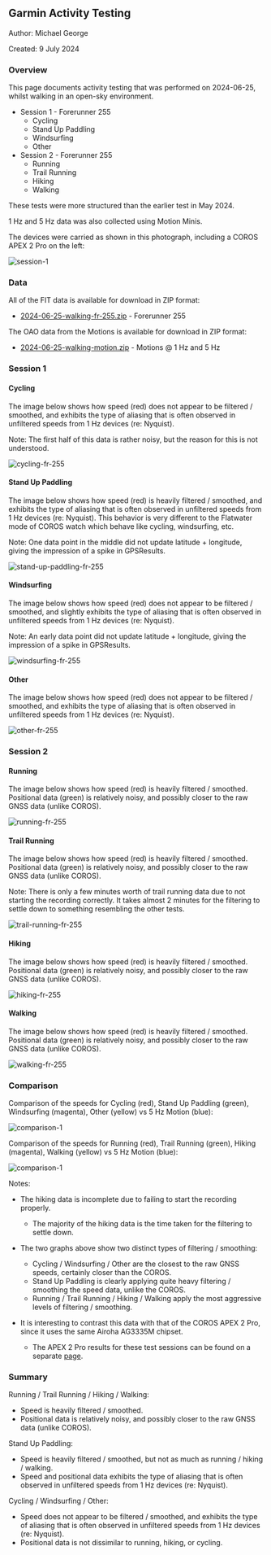 ## Garmin Activity Testing

Author: Michael George

Created: 9 July 2024



### Overview

This page documents activity testing that was performed on 2024-06-25, whilst walking in an open-sky environment.

- Session 1 - Forerunner 255
  - Cycling
  - Stand Up Paddling
  - Windsurfing
  - Other
- Session 2 - Forerunner 255
  - Running
  - Trail Running
  - Hiking
  - Walking

These tests were more structured than the earlier test in May 2024.

1 Hz and 5 Hz data was also collected using Motion Minis.

The devices were carried as shown in this photograph, including a COROS APEX 2 Pro on the left:

![session-1](img/20240625_181034.jpg)



### Data

All of the FIT data is available for download in ZIP format:

- [2024-06-25-walking-fr-255.zip](2024-06-25-walking-fr-255.zip) - Forerunner 255

The OAO data from the Motions is available for download in ZIP format:

- [2024-06-25-walking-motion.zip](2024-06-25-walking-motion.zip) - Motions @ 1 Hz and 5 Hz



### Session 1

#### Cycling

The image below shows how speed (red) does not appear to be filtered / smoothed, and exhibits the type of aliasing that is often observed in unfiltered speeds from 1 Hz devices (re: Nyquist).

Note: The first half of this data is rather noisy, but the reason for this is not understood.

![cycling-fr-255](img/1-cycling-fr-255.png)



#### Stand Up Paddling

The image below shows how speed (red) is heavily filtered / smoothed, and exhibits the type of aliasing that is often observed in unfiltered speeds from 1 Hz devices (re: Nyquist). This behavior is very different to the Flatwater mode of COROS watch which behave like cycling, windsurfing, etc.

Note: One data point in the middle did not update latitude + longitude, giving the impression of a spike in GPSResults.

![stand-up-paddling-fr-255](img/2-stand-up-paddling-fr-255.png)



#### Windsurfing

The image below shows how speed (red) does not appear to be filtered / smoothed, and slightly exhibits the type of aliasing that is often observed in unfiltered speeds from 1 Hz devices (re: Nyquist).

Note: An early data point did not update latitude + longitude, giving the impression of a spike in GPSResults.

![windsurfing-fr-255](img/3-windsurfing-fr-255.png)



#### Other

The image below shows how speed (red) does not appear to be filtered / smoothed, and exhibits the type of aliasing that is often observed in unfiltered speeds from 1 Hz devices (re: Nyquist).

![other-fr-255](img/4-other-fr-255.png)



### Session 2

#### Running

The image below shows how speed (red) is heavily filtered / smoothed. Positional data (green) is relatively noisy, and possibly closer to the raw GNSS data (unlike COROS).

![running-fr-255](img/5-running-fr-255.png)



#### Trail Running

The image below shows how speed (red) is heavily filtered / smoothed. Positional data (green) is relatively noisy, and possibly closer to the raw GNSS data (unlike COROS).

Note: There is only a few minutes worth of trail running data due to not starting the recording correctly. It takes almost 2 minutes for the filtering to settle down to something resembling the other tests.

![trail-running-fr-255](img/6-trail-running-fr-255.png)



#### Hiking

The image below shows how speed (red) is heavily filtered / smoothed. Positional data (green) is relatively noisy, and possibly closer to the raw GNSS data (unlike COROS).

![hiking-fr-255](img/7-hiking-fr-255.png)



#### Walking

The image below shows how speed (red) is heavily filtered / smoothed. Positional data (green) is relatively noisy, and possibly closer to the raw GNSS data (unlike COROS).

![walking-fr-255](img/8-walking-fr-255.png)



### Comparison

Comparison of the speeds for Cycling (red), Stand Up Paddling (green), Windsurfing (magenta), Other (yellow) vs 5 Hz Motion (blue):

![comparison-1](img/comparison-1.png)



Comparison of the speeds for Running (red), Trail Running (green), Hiking (magenta), Walking (yellow) vs 5 Hz Motion (blue):

![comparison-1](img/comparison-2.png)

Notes:

- The hiking data is incomplete due to failing to start the recording properly.
  - The majority of the hiking data is the time taken for the filtering to settle down.
  
- The two graphs above show two distinct types of filtering / smoothing:
  - Cycling / Windsurfing / Other are the closest to the raw GNSS speeds, certainly closer than the COROS.
  - Stand Up Paddling is clearly applying quite heavy filtering / smoothing the speed data, unlike the COROS.
  - Running / Trail Running / Hiking / Walking apply the most aggressive levels of filtering / smoothing.

- It is interesting to contrast this data with that of the COROS APEX 2 Pro, since it uses the same Airoha AG3335M chipset.
  - The APEX 2 Pro results for these test sessions can be found on a separate [page](../../../coros/activities/walking-2024-06-25/README.md).




### Summary

Running / Trail Running / Hiking / Walking:

- Speed is heavily filtered / smoothed.
- Positional data is relatively noisy, and possibly closer to the raw GNSS data (unlike COROS).

Stand Up Paddling:

- Speed is heavily filtered / smoothed, but not as much as running / hiking / walking.
- Speed and positional data exhibits the type of aliasing that is often observed in unfiltered speeds from 1 Hz devices (re: Nyquist).

Cycling / Windsurfing / Other:

- Speed does not appear to be filtered / smoothed, and exhibits the type of aliasing that is often observed in unfiltered speeds from 1 Hz devices (re: Nyquist).
- Positional data is not dissimilar to running, hiking, or cycling.
